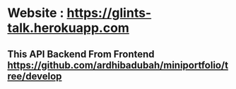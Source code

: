 # Website : https://glints-talk.herokuapp.com
## This API Backend From Frontend https://github.com/ardhibadubah/miniportfolio/tree/develop
